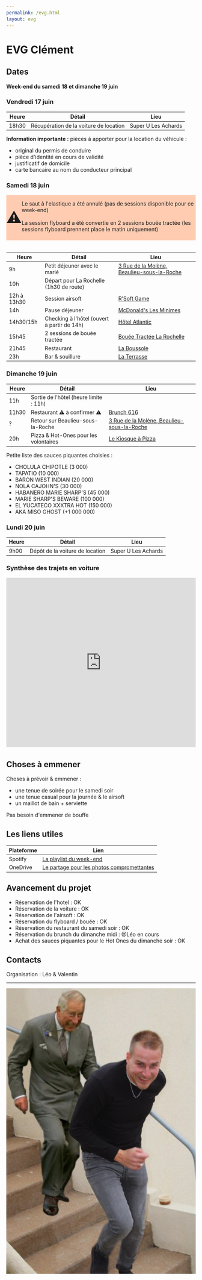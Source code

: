 ```yaml
---
permalink: /evg.html
layout: evg
---
```


# EVG Clément

## Dates

**Week-end du samedi 18 et dimanche 19 juin**

### Vendredi 17 juin

Heure | Détail | Lieu
----- | ------ | ----
18h30 | Récupération de la voiture de location | Super U Les Achards

**Information importante  :** pièces à apporter pour la location du véhicule :

- original du permis de conduire
- pièce d'identité en cours de validité
- justificatif de domicile
- carte bancaire au nom du conducteur principal

### Samedi 18 juin

<div style="background-color: #FFCCB2; display: flex;">
  <div style="line-height: 40px;"><p style="font-size: 40px;">⚠️</p></div>
  <div>
    <p>Le saut à l'elastique a été annulé (pas de sessions disponible pour ce week-end)<br><br>La session flyboard a été convertie en 2 sessions bouée tractée (les sessions flyboard prennent place le matin uniquement)</p>
  </div>
</div>

<br>

Heure | Détail | Lieu
----- | ------ | ----
9h | Petit déjeuner avec le marié | [3 Rue de la Molène, Beaulieu-sous-la-Roche](https://goo.gl/maps/kwypuVizZA9okams8)
10h | Départ pour La Rochelle (1h30 de route) |
12h à 13h30 | Session airsoft | [R'Soft Game](https://g.page/R-soft-Game?share)
14h | Pause déjeuner | [McDonald's Les Minimes](https://goo.gl/maps/WpmR7sVwwZt2Yz7P9)
14h30/15h | Checking à l'hôtel (ouvert à partir de 14h) | [Hôtel Atlantic](https://goo.gl/maps/1WBiEvgxKCLvLzbp9)
15h45 | 2 sessions de bouée tractée | [Bouée Tractée La Rochelle](https://goo.gl/maps/uMdMk4xYboj4X9A27)
21h45 | Restaurant | [La Boussole](https://g.page/la-boussole-la-rochelle?share)
23h | Bar & souillure | [La Terrasse](https://g.page/laterrasselr?share)

### Dimanche 19 juin

Heure | Détail | Lieu
----- | ------ | ----
11h | Sortie de l'hôtel (heure limite : 11h) |
11h30 | Restaurant ⚠️ à confirmer ⚠️ | [Brunch 616](https://g.page/brunch616?share)
? | Retour sur Beaulieu-sous-la-Roche | [3 Rue de la Molène, Beaulieu-sous-la-Roche](https://goo.gl/maps/kwypuVizZA9okams8)
20h | Pizza & Hot-Ones pour les volontaires | [Le Kiosque à Pizza](https://goo.gl/maps/zH9YpPCe7mKcXmsTA)

Petite liste des sauces piquantes choisies :

- CHOLULA CHIPOTLE (3 000)
- TAPATIO (10 000)
- BARON WEST INDIAN (20 000)
- NOLA CAJOHN'S (30 000)
- HABANERO MARIE SHARP'S (45 000)
- MARIE SHARP'S BEWARE (100 000)
- EL YUCATECO XXXTRA HOT (150 000)
- AKA MISO GHOST (+1 000 000)

### Lundi 20 juin

Heure | Détail | Lieu
----- | ------ | ----
9h00 | Dépôt de la voiture de location | Super U Les Achards

### Synthèse des trajets  en voiture

<iframe src="https://www.google.com/maps/embed?pb=!1m34!1m12!1m3!1d352217.8607269634!2d-1.5693426537452777!3d46.39513450925847!2m3!1f0!2f0!3f0!3m2!1i1024!2i768!4f13.1!4m19!3e0!4m5!1s0x480437e038af086f%3A0x26bd1fbd5ed85c99!2sBeaulieu-sous-la-Roche!3m2!1d46.677521!2d-1.610318!4m5!1s0x4801499996680af7%3A0x3f5ebfca716a2147!2sR&#39;soft%20Game%20-%20Terrain%20d&#39;Airsoft%20indoor%20%2F%20Paintball%20%2FL&#39;activit%C3%A9%20de%20loisir%20%C3%A0%20La%20Rochelle%20-%20Aigrefeuille%20d&#39;Aunis%2C%20zi%20des%20grands%20champs%2C%20Aigrefeuille-d&#39;Aunis!3m2!1d46.1134322!2d-0.9735727999999999!4m5!1s0x48015383c9253d75%3A0x405d39260ee9640!2sLa%20Rochelle!3m2!1d46.160329!2d-1.151139!5e0!3m2!1sen!2sfr!4v1653127901443!5m2!1sen!2sfr" width="100%" height="450" style="border:0;" allowfullscreen="" loading="lazy" referrerpolicy="no-referrer-when-downgrade"></iframe>

## Choses à emmener

Choses à prévoir & emmener :

- une tenue de soirée pour le samedi soir
- une tenue casual pour la journée & le airsoft
- un maillot de bain + serviette

Pas besoin d'emmener de bouffe

## Les liens utiles

Plateforme | Lien
---------- | ----
Spotify | [La playlist du week-end](https://open.spotify.com/playlist/0mYFHXW6temhSXGNnjs3iC?si=8bf133a43ce3436f)
OneDrive | [Le partage pour les photos compromettantes](https://1drv.ms/u/s!AmiqB-xYe-mKwnPnMHLN_qhG4fBC?e=ubzxxG)

## Avancement du projet

- Réservation de l'hotel : OK
- Réservation de la voiture : OK
- Réservation de l'airsoft : OK
- Réservation du flyboard / bouée : OK
- Réservation du restaurant du samedi soir : OK
- Réservation du brunch du dimanche midi : @Léo en cours
- Achat des sauces piquantes pour le Hot Ones du dimanche soir : OK



## Contacts

Organisation : Léo & Valentin

---

![Clement vs. Le Prince Charles](/evg/meme.jpg)
